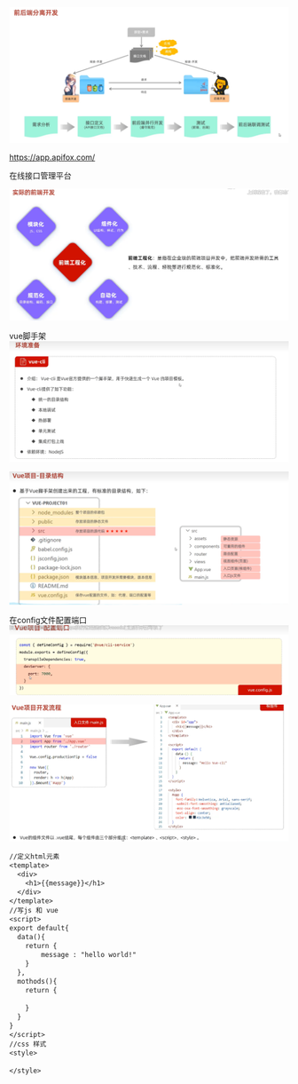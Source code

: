 ![image-20240819164710084](imgs/image-20240819164710084.png)

https://app.apifox.com/

在线接口管理平台



![image-20240820092425397](imgs/image-20240820092425397.png)





vue脚手架
![image-20240820092531422](imgs/image-20240820092531422.png)

![image-20240820101038180](imgs/image-20240820101038180.png)


在config文件配置端口
![image-20240820121119376](imgs/image-20240820121119376.png)

![image-20240820122007612](imgs/image-20240820122007612.png)

```vue	
//定义html元素
<template>
  <div>
    <h1>{{message}}</h1>
  </div>
</template>
//写js 和 vue
<script>
export default{
  data(){
    return {
        message : "hello world!"
    }
  },
  mothods(){
    return {

    }
  }
}
</script>
//css 样式
<style>

</style>
```

